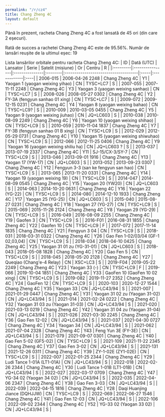 ```yaml
---
permalink: "/r/cz4"
title: Chang Zheng 4C
layout: default
---
```


Până în prezent, racheta Chang Zheng 4C a fost lansată de 45 ori (din care 2 eșecuri).

Rată de succes a rachetei Chang Zheng 4C este de 95.56%.
Număr de lansări reușite de la ultimul eșec: 19


Lista lansărilor orbitale pentru racheta Chang Zheng 4C:
| ID       | Dată (UTC)      | Lansator       | Serie   | Satelit (misiune)                    | Or   | Centru      | R   |
|:---------|:----------------|:---------------|:--------|:-------------------------------------|:-----|:------------|:----|
| 2006-015 | 2006-04-26 2248 | Chang Zheng 4C | Y1      | Yaogan 1 (yaogan weixing yihao)      | CN   | TYSC+LC7    | S   |
| 2007-055 | 2007-11-11 2248 | Chang Zheng 4C | Y3      | Yaogan 3 (yaogan weixing sanhao)     | CN   | TYSC+LC7    | S   |
| 2008-026 | 2008-05-27 0302 | Chang Zheng 4C | Y2      | FY-3A (fengyun sanhao 01 xing)       | CN   | TYSC+LC7    | S   |
| 2009-072 | 2009-12-15 0231 | Chang Zheng 4C | Y4      | Yaogan 8 (yaogan weixing bahao)      | CN   | TYSC+LC9?   | S   |
| 2010-009 | 2010-03-05 0455 | Chang Zheng 4C | Y5      | Yaogan 9 (yaogan weixing jiuhao)     | CN   | JQ+LC603    | S   |
| 2010-038 | 2010-08-09 2249 | Chang Zheng 4C | Y6      | Yaogan 10 (yaogan weixing shihao)    | CN   | TYSC+LC9    | S   |
| 2010-059 | 2010-11-04 1837 | Chang Zheng 4C | Y7      | FY-3B (fengyun sanhao 01 B xing)     | CN   | TYSC+LC9    | S   |
| 2012-029 | 2012-05-29 0731 | Chang Zheng 4C | Y10     | Yaogan 15 (yaogan weixing shiwuhao)  | CN   | TYSC+LC9    | S   |
| 2012-066 | 2012-11-25 0406 | Chang Zheng 4C | Y9      | Yaogan 16 (yaogan weixing shiliu ha) | CN   | JQ+LC603  ? | S   |
| 2013-037 | 2013-07-19 2337 | Chang Zheng 4C | Y11     | SJ-15/CX-3/SY-7                      | CN   | TYSC+LC9    | S   |
| 2013-046 | 2013-09-01 1916 | Chang Zheng 4C | Y13     | Yaogan 17 (YW-17)                    | CN   | JQ+LC603    | S   |
| 2013-052 | 2013-09-23 0307 | Chang Zheng 4C | Y12     | Fengyun 3-3 (san ke fengyun san hao) | CN   | TYSC+LC9    | S   |
| 2013-065 | 2013-11-20 0331 | Chang Zheng 4C | Y14     | Yaogan 19 (yaogan weixing 19)        | CN   | TYSC+LC9    | S   |
| 2014-047 | 2014-08-09 0545 | Chang Zheng 4C | Y15     | Yaogan 20 (YW20)                     | CN   | JQ+LC603    | S   |
| 2014-063 | 2014-10-20 0631 | Chang Zheng 4C | Y16     | Yaogan 22 (YG-22)                    | CN   | TYSC+LC9    | S   |
| 2014-080 | 2014-12-10 1933 | Chang Zheng 4C | Y17     | Yaogan 25 (YG-25)                    | CN   | JQ+LC603    | S   |
| 2015-040 | 2015-08-27 0231 | Chang Zheng 4C | Y18     | Yaogan 27 (YG-27)                    | CN   | TYSC+LC9    | S   |
| 2015-069 | 2015-11-26 2124 | Chang Zheng 4C | Y8      | Yaogan 29 (YG-29)                    | CN   | TYSC+LC9    | S   |
| 2016-049 | 2016-08-09 2255 | Chang Zheng 4C | Y19     | Gaofen 3                             | CN   | TYSC+LC9    | S   |
| 2016-F01 | 2016-08-31 1855 | Chang Zheng 4C | Y22     | Gaofen 10                            | CN   | TYSC+LC9    | F   |
| 2017-072 | 2017-11-14 1835 | Chang Zheng 4C | Y21     | Fengyun 3 04                         | CN   | TYSC+LC9    | S   |
| 2018-031 | 2018-03-31 0322 | Chang Zheng 4C | Y26     | Gao Fen 1-02/03/04 (GF-1 02,03,04)   | CN   | TYSC+LC9    | S   |
| 2018-034 | 2018-04-10 0425 | Chang Zheng 4C | Y25     | Yaogan 31 01 zu (YG-31-01)           | CN   | JQ+LC603    | S   |
| 2018-043 | 2018-05-08 1828 | Chang Zheng 4C | Y20     | Gao Fen 5                            | CN   | TYSC+LC9    | S   |
| 2018-045 | 2018-05-20 2128 | Chang Zheng 4C | Y27     | Queqiao (Chang'e-4 Relay)            | CN   | XSC+LC3     | S   |
| 2019-F04 | 2019-05-22 2249 | Chang Zheng 4C | Y23     | Yaogan 33 (-)                        | CN   | TYSC+LC9    | F   |
| 2019-066 | 2019-10-04 1851 | Chang Zheng 4C | Y33     | GaoFen 10 (GaoFen 10 02 xing)        | CN   | TYSC+LC9    | S   |
| 2019-082 | 2019-11-27 2352 | Chang Zheng 4C | Y24     | GaoFen 12                            | CN   | TYSC+LC9    | S   |
| 2020-103 | 2020-12-27 1544 | Chang Zheng 4C | Y35     | Yaogan 33                            | CN   | JQ+LC43/94  | S   |
| 2021-007 | 2021-01-29 0447 | Chang Zheng 4C | Y31     | Yaogan 31 02 zu (Yaogan 31-02)       | CN   | JQ+LC43/94  | S   |
| 2021-014 | 2021-02-24 0222 | Chang Zheng 4C | Y32     | Yaogan 31 03 zu (Yaogan 31-03)       | CN   | JQ+LC43/94  | S   |
| 2021-020 | 2021-03-13 0219 | Chang Zheng 4C | Y42     | Yaogan 31 04 zu (Yaogan 31-04)       | CN   | JQ+LC43/94  | S   |
| 2021-026 | 2021-03-30 2245 | Chang Zheng 4C | Y36     | Gao Fen 12-02                        | CN   | JQ+LC43/94  | S   |
| 2021-037 | 2021-04-30 0727 | Chang Zheng 4C | Y34     | Yaogan 34                            | CN   | JQ+LC43/94  | S   |
| 2021-062 | 2021-07-04 2328 | Chang Zheng 4C | Y43     | Feng Yun 3E (FY-3E)                  | CN   | JQ+LC43/94  | S   |
| 2021-079 | 2021-09-07 0301 | Chang Zheng 4C | Y40     | Gao Fen 5-02 (GF5-02)                | CN   | TYSC+LC9    | S   |
| 2021-109 | 2021-11-22 2345 | Chang Zheng 4C | Y37     | Gao Fen 3-02                         | CN   | JQ+LC43/94  | S   |
| 2021-131 | 2021-12-26 0311 | Chang Zheng 4C | Y39     | ZY-1-02E (ZY1-02E)                   | CN   | TYSC+LC9    | S   |
| 2022-007 | 2022-01-25 2344 | Chang Zheng 4C | Y29     | Ludi Tance 1-01A (LT1-01A)           | CN   | JQ+LC43/94  | S   |
| 2022-018 | 2022-02-26 2344 | Chang Zheng 4C | Y30     | Ludi Tance 1-01B (LT1-01B)           | CN   | JQ+LC43/94  | S   |
| 2022-027 | 2022-03-17 0709 | Chang Zheng 4C | Y47     | YG-34 02 (Yaogan 34 02)              | CN   | JQ+LC43/94  | S   |
| 2022-035 | 2022-04-06 2347 | Chang Zheng 4C | Y38     | Gao Fen 3-03                         | CN   | JQ+LC43/94  | S   |
| 2022-039 | 2022-04-15 1816 | Chang Zheng 4C | Y28     | Daqi Huanjing Jiance (DQHJJW)        | CN   | TYSC+LC9    | S   |
| 2022-069 | 2022-06-27 1546 | Chang Zheng 4C | Y41     | Gao Fen 12-03                        | CN   | JQ+LC43/94  | S   |
| 2022-106 | 2022-09-02 2344 | Chang Zheng 4C | Y52     | YG-33 02 (Yaogan 33 02)              | CN   | JQ+LC43/94  | S   |
